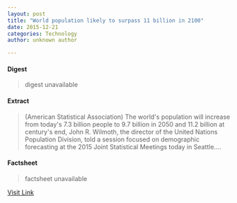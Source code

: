 ```yaml
---
layout: post
title: "World population likely to surpass 11 billion in 2100"
date: 2015-12-21
categories: Technology
author: unknown author

---
```



#### Digest
>digest unavailable

#### Extract
>(American Statistical Association) The world's population will increase from today's 7.3 billion people to 9.7 billion in 2050 and 11.2 billion at century's end, John R. Wilmoth, the director of the United Nations Population Division, told a session focused on demographic forecasting at the 2015 Joint Statistical Meetings today in Seattle....

#### Factsheet
>factsheet unavailable

[Visit Link](http://www.eurekalert.org/pub_releases/2015-08/asa-wpl080615.php)


